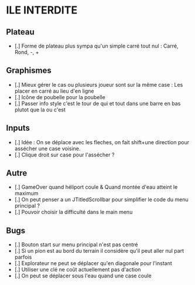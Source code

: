 # ILE INTERDITE

## Plateau

- [.] Forme de plateau plus sympa qu'un simple carré tout nul : Carré, Rond, -, +

## Graphismes

- [.] Mieux gérer le cas ou plusieurs joueur sont sur la même case : Les placer en carré au lieu d'en ligne
- [.] Icône de poubelle pour la poubelle
- [.] Passer info style c'est le tour de qui et tout dans une barre en bas plutot que la ou c'est

## Inputs

- [.] Idée : On se déplace avec les fleches, on fait shift+une direction pour assécher une case voisine.
- [.] Clique droit sur case pour l'assécher ?

## Autre

- [.] GameOver quand héliport coule & Quand montée d'eau atteint le maximum
- [.] On peut penser a un JTitledScrollbar pour simplifier le code du menu principal ?
- [.] Pouvoir choisir la difficulté dans le main menu

## Bugs

- [.] Bouton start sur menu principal n'est pas centré
- [.] Si un pion est au bord du terrain il considère qu'il peut aller nul part parfois
- [.] Explorateur ne peut se déplacer qu'en diagonale pour l'instant
- [.] Utiliser une clé ne coût actuellement pas d'action
- [.] On peut se déplacer sous l'eau quand une case coule
